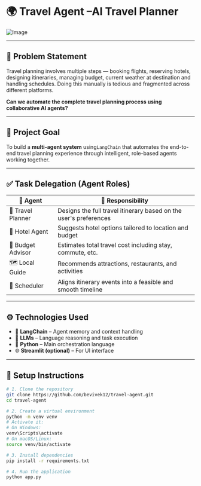 # 🌍 Travel Agent –AI Travel Planner

![Image](https://github.com/user-attachments/assets/e9e355de-3b2c-4785-af27-4953eba51348)

---

## 🧠 Problem Statement

Travel planning involves multiple steps — booking flights, reserving hotels, designing itineraries, managing budget, current weather at destination and handling schedules. Doing this manually is tedious and fragmented across different platforms.

**Can we automate the complete travel planning process using collaborative AI agents?**

---

## 🎯 Project Goal

To build a **multi-agent system** using`LangChain` that automates the end-to-end travel planning experience through intelligent, role-based agents working together.

---

## ✅ Task Delegation (Agent Roles)

| 👤 **Agent**       | 🎯 **Responsibility**                                              |
|--------------------|--------------------------------------------------------------------|
| 🛫 Travel Planner  | Designs the full travel itinerary based on the user's preferences |
| 🏨 Hotel Agent     | Suggests hotel options tailored to location and budget            |
| 💸 Budget Advisor  | Estimates total travel cost including stay, commute, etc.         |
| 🗺️ Local Guide     | Recommends attractions, restaurants, and activities               |
| 📅 Scheduler       | Aligns itinerary events into a feasible and smooth timeline       |

---

## ⚙️ Technologies Used

- 🧠 **LangChain** – Agent memory and context handling   
- 🔗 **LLMs** – Language reasoning and task execution  
- 🐍 **Python** – Main orchestration language  
- 🌐 **Streamlit (optional)** – For UI interface  

---

## 🚀 Setup Instructions

```bash
# 1. Clone the repository
git clone https://github.com/bevivek12/travel-agent.git
cd travel-agent

# 2. Create a virtual environment
python -m venv venv
# Activate it:
# On Windows:
venv\Scripts\activate
# On macOS/Linux:
source venv/bin/activate

# 3. Install dependencies
pip install -r requirements.txt

# 4. Run the application
python app.py





